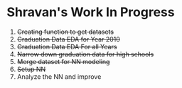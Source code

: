 # Shravan's Work In Progress
1. ~~Creating function to get datasets~~
2. ~~Graduation Data EDA for Year 2010~~
3. ~~Graduation Data EDA For all Years~~
4. ~~Narrow down graduation data for high schools~~
5. ~~Merge dataset for NN modeling~~
6. ~~Setup NN~~
7. Analyze the NN and improve
